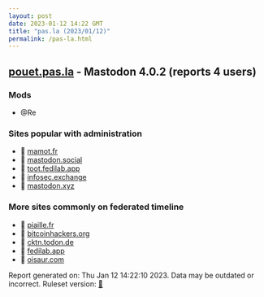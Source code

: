 ```yaml
---
layout: post
date: 2023-01-12 14:22 GMT
title: "pas.la (2023/01/12)"
permalink: /pas-la.html
---
```


## [pouet.pas.la](https://pouet.pas.la) - Mastodon 4.0.2 (reports 4 users)

### Mods
 * @Re

### Sites popular with administration

* 🐘 [mamot.fr](/mamot-fr.html)
* 🐘 [mastodon.social](/mastodon-social.html)
* 🐘 [toot.fedilab.app](/toot-fedilab-app.html)
* 🐘 [infosec.exchange](/infosec-exchange.html)
* 🐘 [mastodon.xyz](/mastodon-xyz.html)

### More sites commonly on federated timeline

* 🐘 [piaille.fr](/piaille-fr.html)
* 🐘 [bitcoinhackers.org](/bitcoinhackers-org.html)
* 🐘 [cktn.todon.de](/cktn-todon-de.html)
* 🐘 [fedilab.app](/fedilab-app.html)
* 🐘 [oisaur.com](/oisaur-com.html)

Report generated on: Thu Jan 12 14:22:10 2023. Data may be outdated or incorrect.
Ruleset version: [🧁](/version-cupcake)
